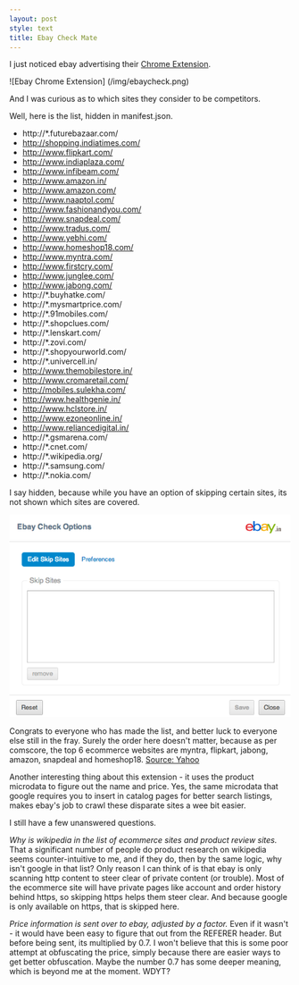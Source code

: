 ```yaml
---
layout: post
style: text
title: Ebay Check Mate
---
```


I just noticed ebay advertising their [Chrome Extension](http://deals.ebay.in/chrome/index.html).


![Ebay Chrome Extension] (/img/ebaycheck.png)

And I was curious as to which sites they consider to be competitors.

Well, here is the list, hidden in manifest.json. 


- http://\*.futurebazaar.com/
- http://shopping.indiatimes.com/
- http://www.flipkart.com/
- http://www.indiaplaza.com/
- http://www.infibeam.com/
- http://www.amazon.in/
- http://www.amazon.com/
- http://www.naaptol.com/
- http://www.fashionandyou.com/
- http://www.snapdeal.com/
- http://www.tradus.com/
- http://www.yebhi.com/
- http://www.homeshop18.com/
- http://www.myntra.com/
- http://www.firstcry.com/
- http://www.junglee.com/
- http://www.jabong.com/
- http://\*.buyhatke.com/
- http://\*.mysmartprice.com/
- http://\*.91mobiles.com/
- http://\*.shopclues.com/
- http://\*.lenskart.com/
- http://\*.zovi.com/
- http://\*.shopyourworld.com/
- http://\*.univercell.in/
- http://www.themobilestore.in/
- http://www.cromaretail.com/
- http://mobiles.sulekha.com/
- http://www.healthgenie.in/
- http://www.hclstore.in/
- http://www.ezoneonline.in/
- http://www.reliancedigital.in/
- http://\*.gsmarena.com/
- http://\*.cnet.com/
- http://\*.wikipedia.org/
- http://\*.samsung.com/
- http://\*.nokia.com/

I say hidden, because while you have an option of skipping certain sites, its not shown which sites are covered.

![Ebay Check Options](/img/ebaycheckopts.png)

Congrats to everyone who has made the list, and better luck to everyone else still in the fray. Surely the order here doesn't matter, because as per comscore, the top 6 ecommerce websites are myntra, flipkart, jabong, amazon, snapdeal and homeshop18. [Source: Yahoo](http://in.finance.yahoo.com/photos/top-6-ecommerce-websites-in-india-slideshow/top-6-ecommerce-websites-in-india-photo-1374728087980.html)

Another interesting thing about this extension - it uses the product microdata to figure out the name and price. Yes, the same microdata that google requires you to insert in catalog pages for better search listings, makes ebay's job to crawl these disparate sites a wee bit easier.

I still have a few unanswered questions.

 _Why is wikipedia in the list of ecommerce sites and product review sites._
 That a significant number of people do product research on wikipedia seems counter-intuitive to me, and if they do, then by the same logic, why isn't google in that list? Only reason I can think of is that ebay is only scanning http content to steer clear of private content (or trouble). Most of the ecommerce site will have private pages like account and order history behind https, so skipping https helps them steer clear. And because google is only available on https, that is skipped here.

 _Price information is sent over to ebay, adjusted by a factor._
 Even if it wasn't - it would have been easy to figure that out from the REFERER header. But before being sent, its multiplied by 0.7. I won't believe that this is some poor attempt at obfuscating the price, simply because there are easier ways to get better obfuscation. Maybe the number 0.7 has some deeper meaning, which is beyond me at the moment. WDYT? 
